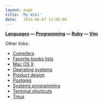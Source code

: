 ```yaml
---
layout: page
title: 'My Wiki'
date:   2014-06-07 12:00:00
---
```


**[Languages](/notes/lang.html)
&mdash; [Programming](/notes/programming.html)
&mdash; [Ruby](/notes/ruby.html)
&mdash; [Vim](/notes/vim.html)**

Other links:

* [Compilers](/notes/compilers.html)
* [Favorite books lists](/notes/books.html)
* [Mac OS X](/notes/osx.html)
* [Operating systems](/notes/os.html)
* [Product design](/notes/product-design.html)
* [Postgres](/notes/postgres.html)
* [Systems programming](/notes/systems-programming.html)
* [Terminal shortcuts](/notes/terminal-shortcuts.html)
* [Tmux](/notes/tmux.html)
